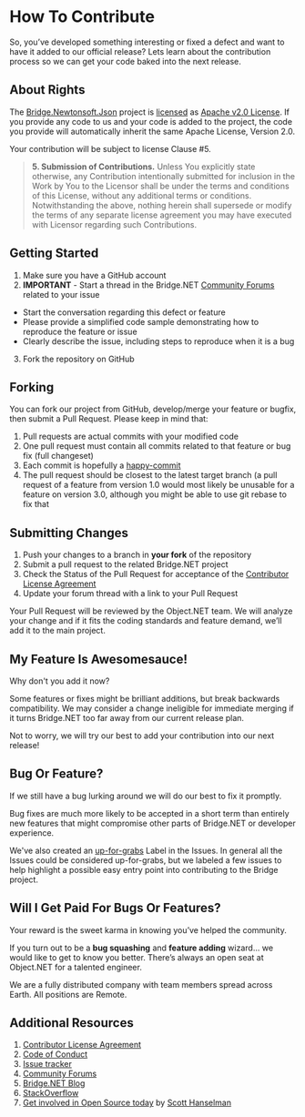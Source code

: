 # How To Contribute

So, you’ve developed something interesting or fixed a defect and want to have it added to our official release? Lets learn about the contribution process so we can get your code baked into the next release.

## About Rights

The [Bridge.Newtonsoft.Json](https://github.com/bridgedotnet/Bridge.Newtonsoft.Json) project is [licensed](https://github.com/bridgedotnet/Bridge.Newtonsoft.Json/blob/master/LICENSE.md) as [Apache v2.0 License](http://www.apache.org/licenses/LICENSE-2.0). If you provide any code to us and your code is added to the project, the code you provide will automatically inherit the same Apache License, Version 2.0.

Your contribution will be subject to license Clause #5.

> **5. Submission of Contributions.** Unless You explicitly state otherwise, any Contribution intentionally submitted for inclusion in the Work by You to the Licensor shall be under the terms and conditions of this License, without any additional terms or conditions. Notwithstanding the above, nothing herein shall supersede or modify the terms of any separate license agreement you may have executed with Licensor regarding such Contributions.

## Getting Started

1. Make sure you have a GitHub account
2. **IMPORTANT** - Start a thread in the Bridge.NET [Community Forums](http://forums.bridge.net) related to your issue
 - Start the conversation regarding this defect or feature
 - Please provide a simplified code sample demonstrating how to reproduce the feature or issue
 - Clearly describe the issue, including steps to reproduce when it is a bug
3. Fork the repository on GitHub

## Forking

You can fork our project from GitHub, develop/merge your feature or bugfix, then submit a Pull Request. Please keep in mind that:

1. Pull requests are actual commits with your modified code
2. One pull request must contain all commits related to that feature or bug fix (full changeset)
3. Each commit is hopefully a [happy-commit](http://bridge.net/kb/happy-commit/)
4. The pull request should be closest to the latest target branch (a pull request of a feature from version 1.0 would most likely be unusable for a feature on version 3.0, although you might be able to use git rebase to fix that

## Submitting Changes

1. Push your changes to a branch in **your fork** of the repository
1. Submit a pull request to the related Bridge.NET project
1. Check the Status of the Pull Request for acceptance of the [Contributor License Agreement](https://gist.github.com/geoffreymcgill/0993c60bf570ff6a3ec3121070bac801)
1. Update your forum thread with a link to your Pull Request

Your Pull Request will be reviewed by the Object.NET team. We will analyze your change and if it fits the coding standards and feature demand, we’ll add it to the main project.

## My Feature Is Awesomesauce!

Why don't you add it now?

Some features or fixes might be brilliant additions, but break backwards compatibility. We may consider a change ineligible for immediate merging if it turns Bridge.NET too far away from our current release plan.

Not to worry, we will try our best to add your contribution into our next release!

## Bug Or Feature?

If we still have a bug lurking around we will do our best to fix it promptly.

Bug fixes are much more likely to be accepted in a short term than entirely new features that might compromise other parts of Bridge.NET or developer experience.

We've also created an [up-for-grabs](https://github.com/bridgedotnet/Bridge.Newtonsoft.Json/issues?q=is%3Aopen+is%3Aissue+label%3Aup-for-grabs) Label in the Issues. In general all the Issues could be considered up-for-grabs, but we labeled a few issues to help highlight a possible easy entry point into contributing to the Bridge project.

## Will I Get Paid For Bugs Or Features?

Your reward is the sweet karma in knowing you’ve helped the community.

If you turn out to be a **bug squashing** and **feature adding** wizard... we would like to get to know you better. There’s always an open seat at Object.NET for a talented engineer.

We are a fully distributed company with team members spread across Earth. All positions are Remote.

## Additional Resources

1. [Contributor License Agreement](https://gist.github.com/geoffreymcgill/0993c60bf570ff6a3ec3121070bac801)
2. [Code of Conduct](https://github.com/bridgedotnet/Bridge.Newtonsoft.Json/blob/master/.github/CODE_OF_CONDUCT.md)
3. [Issue tracker](https://github.com/bridgedotnet/Bridge.Newtonsoft.Json/issues)
4. [Community Forums](http://forums.bridge.net/)
5. [Bridge.NET Blog](http://bridge.net/blog/)
6. [StackOverflow](http://stackoverflow.com/questions/tagged/bridge.net)
7. [Get involved in Open Source today](http://www.hanselman.com/blog/GetInvolvedInOpenSourceTodayHowToContributeAPatchToAGitHubHostedOpenSourceProjectLikeCode52.aspx) by [Scott Hanselman](http://hanselman.com)
